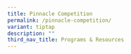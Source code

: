 ```yaml
---
title: Pinnacle Competition
permalink: /pinnacle-competition/
variant: tiptap
description: ""
third_nav_title: Programs & Resources
---
```


